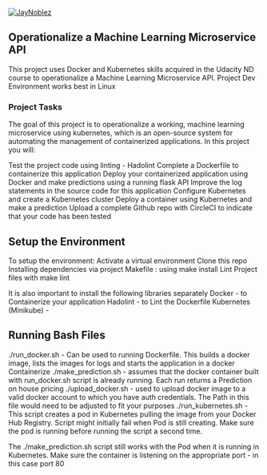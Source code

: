 [![JayNoblez](https://circleci.com/gh/JayNoblez/Dockerproj.svg?style=svg)](https://app.circleci.com/pipelines/gh/JayNoblez/Dockerproj)


## Operationalize a Machine Learning Microservice API

This project uses Docker and Kubernetes skills acquired in the Udacity ND course to operationalize a Machine Learning Microservice API. 
Project Dev Environment works best in Linux

### Project Tasks

The goal of this project is to operationalize a working, machine learning microservice using kubernetes, which is an open-source system for automating the management of containerized applications. In this project you will:

Test the project code using linting - Hadolint
Complete a Dockerfile to containerize this application
Deploy your containerized application using Docker and make predictions using a running flask API
Improve the log statements in the source code for this application
Configure Kubernetes and create a Kubernetes cluster
Deploy a container using Kubernetes and make a prediction
Upload a complete Github repo with CircleCI to indicate that your code has been tested


## Setup the Environment

To setup the environment:
Activate a virtual environment
Clone this repo 
Installing dependencies via project Makefile : using make install
Lint Project files with make lint

It is also important to install the following libraries separately
Docker - to Containerize your application
Hadolint - to Lint the Dockerfile
Kubernetes (Minikube) - 


## Running Bash Files
./run_docker.sh - Can be used to running Dockerfile. This builds a docker image, lists the images for logs and starts the application in a docker Containerize
./make_prediction.sh - assumes that the docker container built with run_docker.sh script is already running. Each run returns a Prediction on house pricing
./upload_docker.sh - used to upload docker image to a valid docker account to which you have auth credentials. The Path in this file would need to be adjusted to fit your purposes
./run_kubernetes.sh - This script creates a pod in Kubernetes pulling the image from your Docker Hub Registry. Script might initially fail when Pod is still creating. 
Make sure the pod is running before running the script a second time.

The ./make_prediction.sh script still works with the Pod when it is running in Kubernetes. Make sure the container is listening on the appropriate port - in this case port 80
